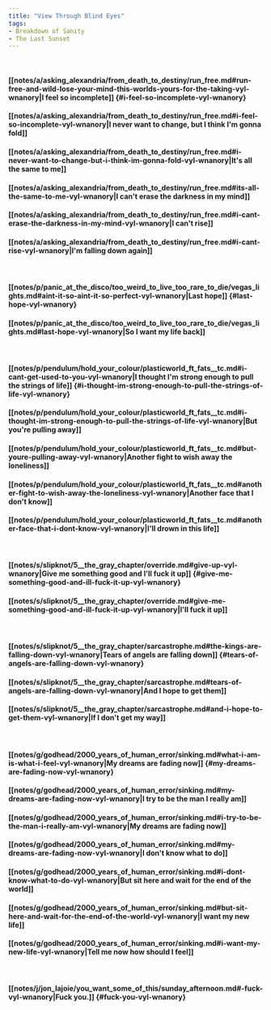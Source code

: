 ```yaml
---
title: "View Through Blind Eyes"
tags:
- Breakdown of Sanity
- The Last Sunset
---
```

&nbsp;
#### [[notes/a/asking_alexandria/from_death_to_destiny/run_free.md#run-free-and-wild-lose-your-mind-this-worlds-yours-for-the-taking-vyl-wnanory|I feel so incomplete]] {#i-feel-so-incomplete-vyl-wnanory}
#### [[notes/a/asking_alexandria/from_death_to_destiny/run_free.md#i-feel-so-incomplete-vyl-wnanory|I never want to change, but I think I'm gonna fold]]
#### [[notes/a/asking_alexandria/from_death_to_destiny/run_free.md#i-never-want-to-change-but-i-think-im-gonna-fold-vyl-wnanory|It's all the same to me]]
#### [[notes/a/asking_alexandria/from_death_to_destiny/run_free.md#its-all-the-same-to-me-vyl-wnanory|I can't erase the darkness in my mind]]
#### [[notes/a/asking_alexandria/from_death_to_destiny/run_free.md#i-cant-erase-the-darkness-in-my-mind-vyl-wnanory|I can't rise]]
#### [[notes/a/asking_alexandria/from_death_to_destiny/run_free.md#i-cant-rise-vyl-wnanory|I'm falling down again]]
&nbsp;
#### [[notes/p/panic_at_the_disco/too_weird_to_live_too_rare_to_die/vegas_lights.md#aint-it-so-aint-it-so-perfect-vyl-wnanory|Last hope]] {#last-hope-vyl-wnanory}
#### [[notes/p/panic_at_the_disco/too_weird_to_live_too_rare_to_die/vegas_lights.md#last-hope-vyl-wnanory|So I want my life back]]
&nbsp;
#### [[notes/p/pendulum/hold_your_colour/plasticworld_ft_fats__tc.md#i-cant-get-used-to-you-vyl-wnanory|I thought I'm strong enough to pull the strings of life]] {#i-thought-im-strong-enough-to-pull-the-strings-of-life-vyl-wnanory}
#### [[notes/p/pendulum/hold_your_colour/plasticworld_ft_fats__tc.md#i-thought-im-strong-enough-to-pull-the-strings-of-life-vyl-wnanory|But you're pulling away]]
#### [[notes/p/pendulum/hold_your_colour/plasticworld_ft_fats__tc.md#but-youre-pulling-away-vyl-wnanory|Another fight to wish away the loneliness]]
#### [[notes/p/pendulum/hold_your_colour/plasticworld_ft_fats__tc.md#another-fight-to-wish-away-the-loneliness-vyl-wnanory|Another face that I don't know]]
#### [[notes/p/pendulum/hold_your_colour/plasticworld_ft_fats__tc.md#another-face-that-i-dont-know-vyl-wnanory|I'll drown in this life]]
&nbsp;
#### [[notes/s/slipknot/5__the_gray_chapter/override.md#give-up-vyl-wnanory|Give me something good and I'll fuck it up]] {#give-me-something-good-and-ill-fuck-it-up-vyl-wnanory}
#### [[notes/s/slipknot/5__the_gray_chapter/override.md#give-me-something-good-and-ill-fuck-it-up-vyl-wnanory|I'll fuck it up]]
&nbsp;
#### [[notes/s/slipknot/5__the_gray_chapter/sarcastrophe.md#the-kings-are-falling-down-vyl-wnanory|Tears of angels are falling down]] {#tears-of-angels-are-falling-down-vyl-wnanory}
#### [[notes/s/slipknot/5__the_gray_chapter/sarcastrophe.md#tears-of-angels-are-falling-down-vyl-wnanory|And I hope to get them]]
#### [[notes/s/slipknot/5__the_gray_chapter/sarcastrophe.md#and-i-hope-to-get-them-vyl-wnanory|If I don't get my way]]
&nbsp;
#### [[notes/g/godhead/2000_years_of_human_error/sinking.md#what-i-am-is-what-i-feel-vyl-wnanory|My dreams are fading now]] {#my-dreams-are-fading-now-vyl-wnanory}
#### [[notes/g/godhead/2000_years_of_human_error/sinking.md#my-dreams-are-fading-now-vyl-wnanory|I try to be the man I really am]]
#### [[notes/g/godhead/2000_years_of_human_error/sinking.md#i-try-to-be-the-man-i-really-am-vyl-wnanory|My dreams are fading now]]
#### [[notes/g/godhead/2000_years_of_human_error/sinking.md#my-dreams-are-fading-now-vyl-wnanory|I don't know what to do]]
#### [[notes/g/godhead/2000_years_of_human_error/sinking.md#i-dont-know-what-to-do-vyl-wnanory|But sit here and wait for the end of the world]]
#### [[notes/g/godhead/2000_years_of_human_error/sinking.md#but-sit-here-and-wait-for-the-end-of-the-world-vyl-wnanory|I want my new life]]
#### [[notes/g/godhead/2000_years_of_human_error/sinking.md#i-want-my-new-life-vyl-wnanory|Tell me now how should I feel]]
&nbsp;
#### [[notes/j/jon_lajoie/you_want_some_of_this/sunday_afternoon.md#-fuck-vyl-wnanory|Fuck you.]] {#fuck-you-vyl-wnanory}
